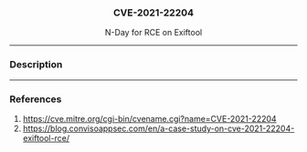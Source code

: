 <p align="center">
  <h3 align="center">CVE-2021-22204</h3>
  <p align="center">N-Day for RCE on Exiftool</p>
</p>

---

### Description

---

### References

1. https://cve.mitre.org/cgi-bin/cvename.cgi?name=CVE-2021-22204
2. https://blog.convisoappsec.com/en/a-case-study-on-cve-2021-22204-exiftool-rce/
